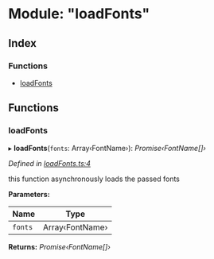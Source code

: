 
# Module: "loadFonts"

## Index

### Functions

* [loadFonts](_loadfonts_.md#loadfonts)

## Functions

###  loadFonts

▸ **loadFonts**(`fonts`: Array‹FontName›): *Promise‹FontName[]›*

*Defined in [loadFonts.ts:4](https://github.com/figma-plugin-helper-functions/figma-plugin-helpers/blob/0fbf45c/src/helpers/loadFonts.ts#L4)*

this function asynchronously loads the passed fonts

**Parameters:**

Name | Type |
------ | ------ |
`fonts` | Array‹FontName› |

**Returns:** *Promise‹FontName[]›*
